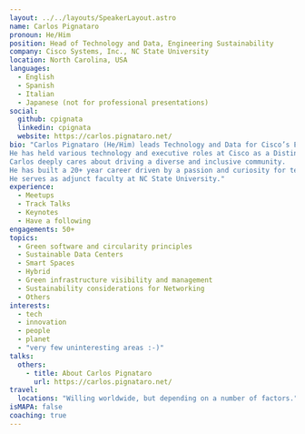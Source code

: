 ```yaml
---
layout: ../../layouts/SpeakerLayout.astro
name: Carlos Pignataro
pronoun: He/Him
position: Head of Technology and Data, Engineering Sustainability
company: Cisco Systems, Inc., NC State University 
location: North Carolina, USA
languages:
  - English
  - Spanish
  - Italian
  - Japanese (not for professional presentations)
social:
  github: cpignata
  linkedin: cpignata
  website: https://carlos.pignataro.net/
bio: "Carlos Pignataro (He/Him) leads Technology and Data for Cisco’s Engineering Sustainability Office, where he is charged with embedding sustainability into the engineering roadmap and leveraging the portfolio to drive sustainability solutions. 
He has held various technology and executive roles at Cisco as a Distinguished Engineer, and as CTO for the CX and for the Services Global SP businesses.
Carlos deeply cares about driving a diverse and inclusive community. 
He has built a 20+ year career driven by a passion and curiosity for technology innovation, strategic thinking, and tech-for-good. 
He serves as adjunct faculty at NC State University."
experience:
  - Meetups
  - Track Talks
  - Keynotes
  - Have a following
engagements: 50+
topics:
  - Green software and circularity principles
  - Sustainable Data Centers
  - Smart Spaces
  - Hybrid
  - Green infrastructure visibility and management
  - Sustainability considerations for Networking
  - Others
interests:
  - tech
  - innovation
  - people
  - planet
  - "very few uninteresting areas :-)"
talks:
  others:
    - title: About Carlos Pignataro
      url: https://carlos.pignataro.net/
travel:
  locations: "Willing worldwide, but depending on a number of factors."
isMAPA: false
coaching: true
---
```

